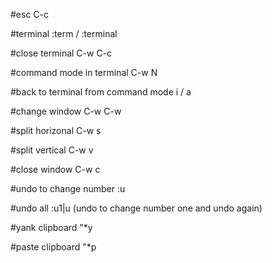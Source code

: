 #esc
C-c

#terminal
:term / :terminal

#close terminal
C-w C-c

#command mode in terminal
C-w N

#back to terminal from command mode
i / a

#change window
C-w C-w

#split horizonal
C-w s

#split vertical
C-w v

#close window
C-w c

#undo to change number
:u <number>

#undo all
:u1|u   (undo to change number one and undo again)

#yank clipboard
"*y

#paste clipboard
"*p
